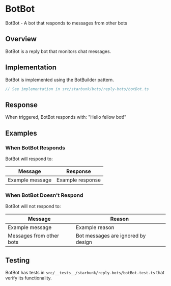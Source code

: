 # BotBot

BotBot - A bot that responds to messages from other bots

## Overview

BotBot is a reply bot that monitors chat messages.

## Implementation

BotBot is implemented using the BotBuilder pattern.

```typescript
// See implementation in src/starbunk/bots/reply-bots/botBot.ts
```



## Response

When triggered, BotBot responds with: "Hello fellow bot!"


## Examples

### When BotBot Responds

BotBot will respond to:

| Message | Response |
|---------|----------|
| Example message | Example response |

### When BotBot Doesn't Respond

BotBot will not respond to:

| Message | Reason |
|---------|--------|
| Example message | Example reason |
| Messages from other bots | Bot messages are ignored by design |

## Testing

BotBot has tests in `src/__tests__/starbunk/reply-bots/botBot.test.ts` that verify its functionality.
